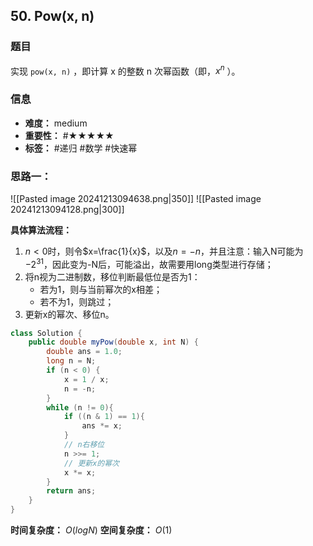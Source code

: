 ## 50. Pow(x, n)
### 题目
实现 `pow(x, n)` ，即计算 x 的整数 n 次幂函数（即，$x^n$ ）。
### 信息
- **难度：** medium
- **重要性：** #★★★★★
- **标签：** #递归 #数学 #快速幂
### 思路一：
![[Pasted image 20241213094638.png|350]]
![[Pasted image 20241213094128.png|300]]

**具体算法流程：**
1. $n<0$时，则令$x=\frac{1}{x}$，以及$n=-n$，并且注意：输入N可能为$-2^{31}$，因此变为-N后，可能溢出，故需要用long类型进行存储；
2. 将n视为二进制数，移位判断最低位是否为1：
	- 若为1，则与当前幂次的x相差；
	- 若不为1，则跳过；
3. 更新x的幂次、移位n。

```java hl:4
class Solution {
    public double myPow(double x, int N) {
        double ans = 1.0;
        long n = N;
        if (n < 0) {
            x = 1 / x;
            n = -n;
        }
        while (n != 0){
            if ((n & 1) == 1){
                ans *= x;
            }
            // n右移位
            n >>= 1;
            // 更新x的幂次
            x *= x;
        }
        return ans;
    }
}
```
**时间复杂度：** $O(logN)$
**空间复杂度：** $O(1)$
